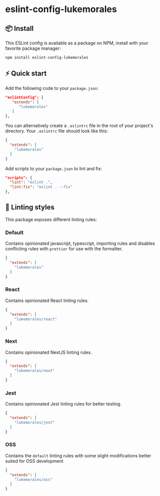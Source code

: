 # eslint-config-lukemorales

## 📦 Install

This ESLint config is available as a package on NPM, install with your favorite package manager:

```dircolors
npm install eslint-config-lukemorales
```

## ⚡ Quick start
Add the following code to your `package.json`:

```json
"eslintConfig": {
   "extends": [
      "lukemorales"
   ]
},
```

You can alternatively create a `.eslintrc` file in the root of your project's directory. Your `.eslintrc` file should look like this:

```json
{
  "extends": [
    "lukemorales"
  ]
}
```

Add scripts to your `package.json` to lint and fix:

```json
"scripts": {
  "lint": "eslint .",
  "lint:fix": "eslint . --fix"
},
```

## 📝 Linting styles

This package exposes different linting rules:

### Default

Contains opinionated javascript, typescript, importing rules and disables conflicting rules with `prettier` for use with the formatter.

```json
{
  "extends": [
    "lukemorales"
  ]
}
```

### React

Contains opinionated React linting rules.

```json
{
  "extends": [
    "lukemorales/react"
  ]
}
```

### Next

Contains opinionated NextJS linting rules.

```json
{
  "extends": [
    "lukemorales/next"
  ]
}
```

### Jest

Contains opinionated Jest linting rules for better testing.

```json
{
  "extends": [
    "lukemorales/jest"
  ]
}
```

### OSS

Contains the `default` linting rules with some slight modifications better suited for OSS development

```json
{
  "extends": [
    "lukemorales/oss"
  ]
}
